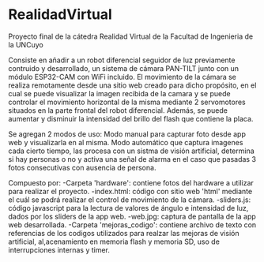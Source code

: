 # RealidadVirtual
Proyecto final de la cátedra Realidad Virtual de la Facultad de Ingenieria de la UNCuyo

Consiste en añadir a un robot diferencial seguidor de luz previamente contruido y desarrollado, un sistema de cámara PAN-TILT junto con un módulo ESP32-CAM con WiFi incluido. El movimiento de la cámara se realiza remotamente desde una sitio web creado para dicho propósito, en el cual se puede visualizar la imagen recibida de la camara y se puede controlar el movimiento horizontal de la misma mediante 2 servomotores situados en la parte frontal del robot diferencial. Además, se puede aumentar y disminuir la intensidad del brillo del flash que contiene la placa. 

Se agregan 2 modos de uso: Modo manual para capturar foto desde app web y visualizarla en al misma. Modo automático que captura imagenes cada cierto tiempo, las procesa con un sistma de visión artificial, determina si hay personas o no y activa una señal de alarma en el caso que pasadas 3 fotos consecutivas con ausencia de persona.

Compuesto por:
  -Carpeta 'hardware': contiene fotos del hardware a utilizar para realizar el proyecto.
  -index.html: código con sitio web 'html' mediante el cuál se podrá realizar el control de movimiento de la cámara.
  -sliders.js: código javascript para la lectura de valores de ángulo e intensidad de luz, dados por los sliders de la app web.
  -web.jpg: captura de pantalla de la app web desarrollada.
  -Carpeta 'mejoras_codigo': contiene archivo de texto con referencias de los codigos utilizados para realzar las mejoras de visión artificial, al,acenamiento    en memoria flash y memoria SD, uso de interrupciones internas y timer.
